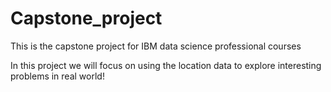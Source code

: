 # Capstone_project
This is the capstone project for IBM data science professional courses

In this project we will focus on using the location data to explore interesting problems in real world!
